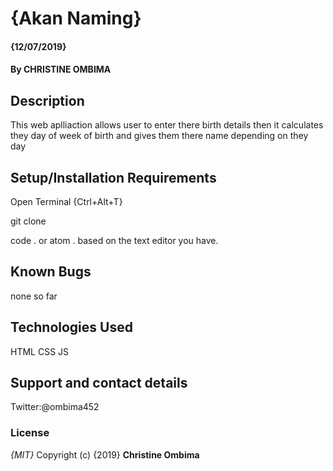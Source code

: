 # {Akan Naming}
#### {12/07/2019}
#### By **CHRISTINE OMBIMA**
## Description
This web aplliaction allows user to enter there birth details then it calculates they day of week of birth and gives them there name depending on they  day
## Setup/Installation Requirements
Open Terminal {Ctrl+Alt+T}

git clone 

code . or atom . based on the text editor you have.

## Known Bugs
none so far
## Technologies Used
HTML
CSS
JS
## Support and contact details
Twitter:@ombima452
### License
*{MIT}*
Copyright (c) {2019} **Christine Ombima**